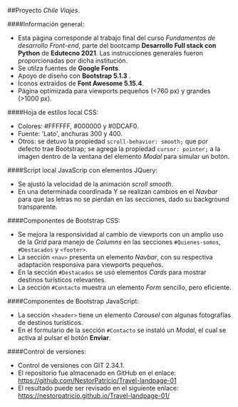 ##Proyecto *Chile Viajes*.

####Información general:
- Esta página corresponde al trabajo final del curso *Fundamentos de desarrollo Front-end*, parte del bootcamp **Desarrollo Full stack con Python** de **Edutecno 2021**. Las instrucciones generales fueron proporcionadas por dicha institución.
- Se utilza fuentes de **Google Fonts**.
- Apoyo de diseño con **Bootstrap 5.1.3** .
- Íconos extraídos de **Font Awesome 5.15.4**.
- Página optimizada para viewports pequeños (<760 px) y grandes (>1000 px).

####Hoja de estilos local CSS:
- Colores: #FFFFFF, #000000 y #0DCAF0.
- Fuente: 'Lato', anchuras 300 y 400.
- Otros: se detuvo la propiedad `scroll-behavior: smooth;` que por defecto trae Bootstrap; se agrega la propiedad `cursor: pointer;` a la imagen dentro de la ventana del elemento *Modal* para simular un botón.

####Script local JavaScrip con elementos JQuery:
- Se ajustó la velocidad de la animación *scroll smooth*.
- En una determinada coordinada Y se realizan cambios en el *Navbar* para que las letras no se pierdan en las secciones, dado su background transparente.

####Componentes de Bootstrap CSS:
- Se mejora la responsividad al cambio de viewports con un amplio uso de la *Grid* para manejo de *Columns* en las secciones `#Quienes-somos`, `#Destacados` y `<footer>`.
- La sección `<nav>` presenta un elemento *Navbar*, con su respectiva adaptación responsiva para viewports pequeños.
- En la sección `#Destacados` se usó elementos *Cards* para mostrar destinos turísticos relevantes.
- La sección `#Contacto` muestra un elemento *Form* sencillo, pero eficiente.

####Componentes de Bootstrap JavaScript:
- La sección `<header>` tiene un elemento *Carousel* con algunas fotografías de destinos turísticos.
- En el formulario de la sección `#Contacto` se instaló un *Modal*, el cual se activa al pulsar el botón **Enviar**.

####Control de versiones:
- Control de versiones con GIT 2.34.1.
- El repositorio fue almacenado en GitHub en el enlace: https://github.com/NestorPatricio/Travel-landpage-01
- El resultado puede ser revisado en el siguiente enlace: https://nestorpatricio.github.io/Travel-landpage-01/
